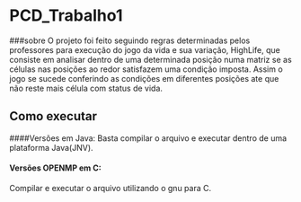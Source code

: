 # PCD_Trabalho1

###sobre
  O projeto foi feito seguindo regras determinadas pelos professores para execução do jogo da vida e sua variação, HighLife, que consiste em analisar dentro de uma determinada posição numa matriz se as células nas posições ao redor satisfazem uma condição imposta. Assim o jogo se sucede conferindo as condições em diferentes posições ate que não reste mais célula com status de vida.

## Como executar

####Versões em Java:
Basta compilar o arquivo e executar dentro de uma plataforma Java(JNV).

#### Versões OPENMP em C:
Compilar e executar o arquivo utilizando o gnu para C.

